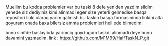 Muellim bu kodda problemler var bu taski 8 defe yeniden yazdim sildim yenede siz dediyiniz kimi alinmadi eger size yeterli gelmedise basqa repositori linki olaraq yarim qalmish bu taskin basqa formasininda linkini alta qoyuram onada baxa bilersiz amma problemleri hell ede bilmedim!

bunu sinifde baslayibda yarimciq qoydugum taskdi alinmadi deye bunu davamini yazmadim.
link : https://github.com/M1M99/HalfTaskN_P.git
